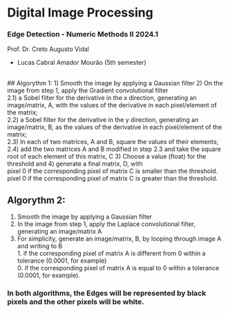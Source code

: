 # Digital Image Processing
### Edge Detection - Numeric Methods II 2024.1
Prof. Dr. Creto Augusto Vidal
- Lucas Cabral Amador Mourão (5th semester)
<br> 
## Algorythm 1: 
1) Smooth the image by applying a Gaussian filter
2) On the image from step 1, apply the Gradient convolutional filter
<br> 2.1) a Sobel filter for the derivative in the x direction, generating an image/matrix, A, with the values of the derivative in each pixel/element of the matrix;
<br> 2.2) a Sobel filter for the derivative in the y direction, generating an image/matrix, B, as the values of the derivative in each pixel/element of the matrix;
<br> 2.3) In each of two matrices, A and B, square the values of their elements;
<br> 2.4) add the two matrices A and B modified in step 2.3 and take the square root of each element of this matrix, C
3) Choose a value (float) for the threshold and
4) generate a final matrix, D, with 
<br> pixel 0 if the corresponding pixel of matrix C is smaller than the threshold.
<br> pixel 0 if the corresponding pixel of matrix C is greater than the threshold.


## Algorythm 2: 
1) Smooth the image by applying a Gaussian filter
2) In the image from step 1, apply the Laplace convolutional filter, generating an image/matrix A
3) For simplicity, generate an image/matrix, B, by looping through image A and writing to B
<br> 1. if the corresponding pixel of matrix A is different from 0 within a tolerance (0.0001, for example)
<br> 0. if the corresponding pixel of matrix A is equal to 0 within a tolerance (0.0001, for example).


### In both algorithms, the Edges will be represented by black pixels and the other pixels will be white.

